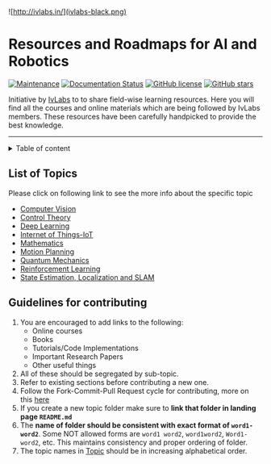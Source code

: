 ![http://ivlabs.in/](ivlabs-black.png)
# Resources and Roadmaps for AI and Robotics 

[![Maintenance](https://img.shields.io/badge/Maintained%3F-yes-green.svg)](https://GitHub.com/Naereen/StrapDown.js/graphs/commit-activity) [![Documentation Status](https://readthedocs.org/projects/ansicolortags/badge/?version=latest)](http://ansicolortags.readthedocs.io/?badge=latest) [![GitHub license](https://img.shields.io/github/license/Naereen/StrapDown.js.svg)](https://github.com/Naereen/StrapDown.js/blob/master/LICENSE) [![GitHub stars](https://img.shields.io/github/stars/IvLabs/resources?style=social)](https://github.com/IvLabs/resources/stargazers)

Initiative by [IvLabs](http://www.ivlabs.in/) to  to share field-wise learning resources.
Here you will find all the courses and online materials which are being followed by IvLabs members. These resources have been carefully handpicked to provide the best knowledge.

---
<details>
<summary>Table of content</summary>
* [List of Topics](#topics)
* [Guidelines for contributing](#guidelines-for-contributing)
</details>

## List of Topics
Please click on following link to see the more info about the specific topic

* [Computer Vision](computer-vision)
* [Control Theory](control-theory)
* [Deep Learning](deep-learning)
* [Internet of Things-IoT](iot)
* [Mathematics](mathematics)
* [Motion Planning](motion-planning)
* [Quantum Mechanics](quantum-mechanics)
* [Reinforcement Learning](reinforcement-learning)
* [State Estimation, Localization and SLAM](state-estimation-localization-slam)

## Guidelines for contributing
1. You are encouraged to add links to the following: 
   * Online courses
   * Books
   * Tutorials/Code Implementations
   * Important Research Papers
   * Other useful things
2. All of these should be segregated by sub-topic.
3. Refer to existing sections before contributing a new one.
4. Follow the Fork-Commit-Pull Request cycle for contributing, more on this [here](https://github.com/IvLabs/pc_guidelines/tree/master/opensource_git_contrib)
5. If you create a new topic folder make sure to **link that folder in landing page `README.md`**
6. The **name of folder should be consistent with exact format of `word1-word2`**. Some NOT allowed forms are `word1 word2`, `word1word2`, `Word1-word2`, etc. This maintains consistency and proper ordering of folder.
7. The topic names in [Topic](#Topics) should be in increasing alphabetical order.

